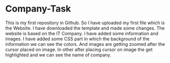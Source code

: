 # Company-Task
This is my first repository in Github. So I have uploaded my first file which is the Website. I have downloaded the template and made some changes. The website is based on the IT Company. I have added some information and images. I have added some CSS part in which the background of the information we can see the colors. And images are getting zoomed after the cursor placed on image. In other after placing cursor on image the get highlighted and we can see the name of company.
